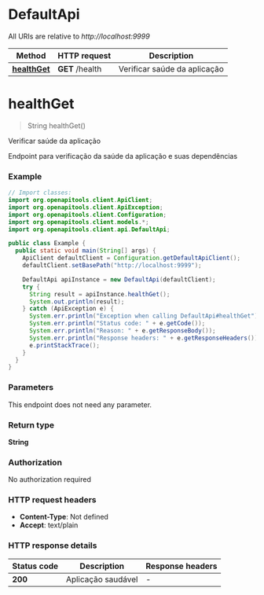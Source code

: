 # DefaultApi

All URIs are relative to *http://localhost:9999*

| Method | HTTP request | Description |
|------------- | ------------- | -------------|
| [**healthGet**](DefaultApi.md#healthGet) | **GET** /health | Verificar saúde da aplicação |


<a id="healthGet"></a>
# **healthGet**
> String healthGet()

Verificar saúde da aplicação

Endpoint para verificação da saúde da aplicação e suas dependências

### Example
```java
// Import classes:
import org.openapitools.client.ApiClient;
import org.openapitools.client.ApiException;
import org.openapitools.client.Configuration;
import org.openapitools.client.models.*;
import org.openapitools.client.api.DefaultApi;

public class Example {
  public static void main(String[] args) {
    ApiClient defaultClient = Configuration.getDefaultApiClient();
    defaultClient.setBasePath("http://localhost:9999");

    DefaultApi apiInstance = new DefaultApi(defaultClient);
    try {
      String result = apiInstance.healthGet();
      System.out.println(result);
    } catch (ApiException e) {
      System.err.println("Exception when calling DefaultApi#healthGet");
      System.err.println("Status code: " + e.getCode());
      System.err.println("Reason: " + e.getResponseBody());
      System.err.println("Response headers: " + e.getResponseHeaders());
      e.printStackTrace();
    }
  }
}
```

### Parameters
This endpoint does not need any parameter.

### Return type

**String**

### Authorization

No authorization required

### HTTP request headers

 - **Content-Type**: Not defined
 - **Accept**: text/plain

### HTTP response details
| Status code | Description | Response headers |
|-------------|-------------|------------------|
| **200** | Aplicação saudável |  -  |

